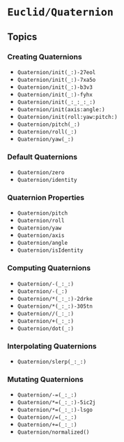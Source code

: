 # ``Euclid/Quaternion``

## Topics

### Creating Quaternions

- ``Quaternion/init(_:)-27eol``
- ``Quaternion/init(_:)-7xa5o``
- ``Quaternion/init(_:)-b3v3``
- ``Quaternion/init(_:)-fyhx``
- ``Quaternion/init(_:_:_:_:)``
- ``Quaternion/init(axis:angle:)``
- ``Quaternion/init(roll:yaw:pitch:)``
- ``Quaternion/pitch(_:)``
- ``Quaternion/roll(_:)``
- ``Quaternion/yaw(_:)``

### Default Quaternions

- ``Quaternion/zero``
- ``Quaternion/identity``

### Quaternion Properties

- ``Quaternion/pitch``
- ``Quaternion/roll``
- ``Quaternion/yaw``
- ``Quaternion/axis``
- ``Quaternion/angle``
- ``Quaternion/isIdentity``

### Computing Quaternions

- ``Quaternion/-(_:_:)``
- ``Quaternion/-(_:)``
- ``Quaternion/*(_:_:)-2drke``
- ``Quaternion/*(_:_:)-305tn``
- ``Quaternion//(_:_:)``
- ``Quaternion/+(_:_:)``
- ``Quaternion/dot(_:)``

### Interpolating Quaternions

- ``Quaternion/slerp(_:_:)``

### Mutating Quaternions

- ``Quaternion/-=(_:_:)``
- ``Quaternion/*=(_:_:)-5ic2j``
- ``Quaternion/*=(_:_:)-lsgo``
- ``Quaternion//=(_:_:)``
- ``Quaternion/+=(_:_:)``
- ``Quaternion/normalized()``

